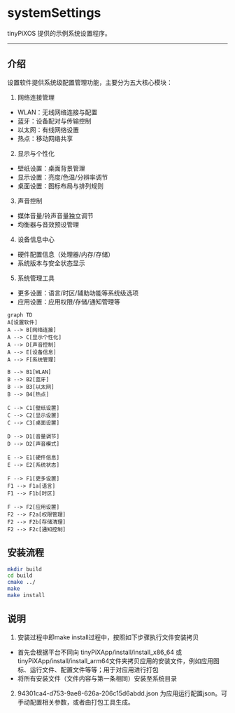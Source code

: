 
# systemSettings

tinyPiXOS 提供的示例系统设置程序。

---

## 介绍

设置软件提供系统级配置管理功能，主要分为五大核心模块：

1. ​网络连接管理​​

- WLAN：无线网络连接与配置
- 蓝牙：设备配对与传输控制
- 以太网：有线网络设置
- 热点：移动网络共享

2. ​​显示与个性化​​

- 壁纸设置：桌面背景管理
- 显示设置：亮度/色温/分辨率调节
- 桌面设置：图标布局与排列规则

3. ​​声音控制​​

- 媒体音量/铃声音量独立调节
- 均衡器与音效预设管理

4. ​设备信息中心​​

- 硬件配置信息（处理器/内存/存储）
- 系统版本与安全状态显示

5. ​​系统管理工具​​

- 更多设置：语言/时区/辅助功能等系统级选项
- 应用设置：应用权限/存储/通知管理等

```mermaid
graph TD
A[设置软件] 
A --> B[网络连接]
A --> C[显示个性化]
A --> D[声音控制]
A --> E[设备信息]
A --> F[系统管理]

B --> B1[WLAN]
B --> B2[蓝牙]
B --> B3[以太网]
B --> B4[热点]

C --> C1[壁纸设置]
C --> C2[显示设置]
C --> C3[桌面设置]

D --> D1[音量调节]
D --> D2[声音模式]

E --> E1[硬件信息]
E --> E2[系统状态]

F --> F1[更多设置]
F1 --> F1a[语言]
F1 --> F1b[时区]

F --> F2[应用设置]
F2 --> F2a[权限管理]
F2 --> F2b[存储清理]
F2 --> F2c[通知控制]
```


## 安装流程

```bash
mkdir build
cd build
cmake ../
make 
make install
```

## 说明

1. 安装过程中即make install过程中，按照如下步骤执行文件安装拷贝
  - 首先会根据平台不同向 tinyPiXApp/install/install_x86_64 或 tinyPiXApp/install/install_arm64文件夹拷贝应用的安装文件，例如应用图标、运行文件、配置文件等等；用于对应用进行打包
  - 将所有安装文件（文件内容与第一条相同）安装至系统目录
2. 94301ca4-d753-9ae8-626a-206c15d6abdd.json 为应用运行配置json。可手动配置相关参数，或者由打包工具生成。

